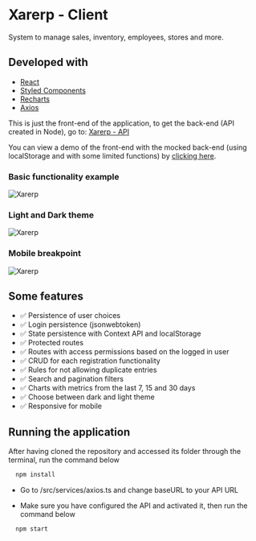# Xarerp - Client

System to manage sales, inventory, employees, stores and more.

## Developed with

* [React](https://reactjs.org/)
* [Styled Components](https://styled-components.com/)
* [Recharts](https://recharts.org/en-US/)
* [Axios](https://axios-http.com/)

This is just the front-end of the application, to get the back-end (API created in Node), go to: [Xarerp - API](https://github.com/DanielMafra/xarerp-api)

You can view a demo of the front-end with the mocked back-end (using localStorage and with some limited functions) by [clicking here](https://danielmafra.github.io/xarerp/).

### Basic functionality example

![Xarerp](https://i.imgur.com/qvl8FZG.gif)

### Light and Dark theme

![Xarerp](https://i.imgur.com/5E34E2J.gif)

### Mobile breakpoint

![Xarerp](https://i.imgur.com/hdgFLyS.gif)

## Some features

* ✅ Persistence of user choices
* ✅ Login persistence (jsonwebtoken)
* ✅ State persistence with Context API and localStorage
* ✅ Protected routes
* ✅ Routes with access permissions based on the logged in user
* ✅ CRUD for each registration functionality
* ✅ Rules for not allowing duplicate entries
* ✅ Search and pagination filters
* ✅ Charts with metrics from the last 7, 15 and 30 days
* ✅ Choose between dark and light theme
* ✅ Responsive for mobile

## Running the application

After having cloned the repository and accessed its folder through the terminal, run the command below

```bash
  npm install
```

* Go to /src/services/axios.ts and change baseURL to your API URL

* Make sure you have configured the API and activated it, then run the command below

```bash
  npm start
```

